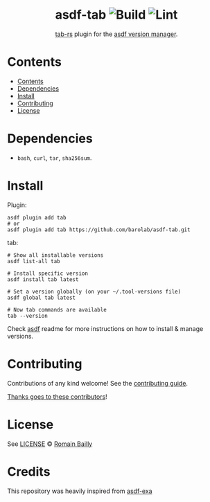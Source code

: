 <div align="center">

# asdf-tab ![Build](https://github.com/barolab/asdf-tab/workflows/Build/badge.svg) ![Lint](https://github.com/barolab/asdf-tab/workflows/Lint/badge.svg)

[tab-rs](https://github.com/austinjones/tab-rs) plugin for the [asdf version manager](https://asdf-vm.com).

</div>

# Contents

- [Contents](#contents)
- [Dependencies](#dependencies)
- [Install](#install)
- [Contributing](#contributing)
- [License](#license)

# Dependencies

- `bash`, `curl`, `tar`, `sha256sum`.

# Install

Plugin:

```shell
asdf plugin add tab
# or
asdf plugin add tab https://github.com/barolab/asdf-tab.git
```

tab:

```shell
# Show all installable versions
asdf list-all tab

# Install specific version
asdf install tab latest

# Set a version globally (on your ~/.tool-versions file)
asdf global tab latest

# Now tab commands are available
tab --version
```

Check [asdf](https://github.com/asdf-vm/asdf) readme for more instructions on how to
install & manage versions.

# Contributing

Contributions of any kind welcome! See the [contributing guide](contributing.md).

[Thanks goes to these contributors](https://github.com/barolab/asdf-tab/graphs/contributors)!

# License

See [LICENSE](LICENSE) © [Romain Bailly](https://github.com/barolab/)

# Credits

This repository was heavily inspired from [asdf-exa](https://github.com/nyrst/asdf-exa)

